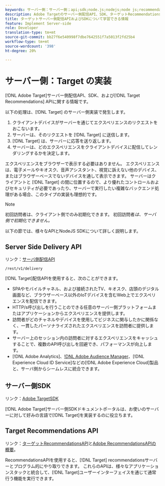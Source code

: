 ```yaml
---
keywords: サーバー側：サーバー側；api;sdk;node.js;nodejs;node js;recommendations api;api:api
description: Adobe Targetのサーバー側配信API、SDK、ターゲットRecommendationsAPIについて説明します。
title: ターゲットサーバー側配信APIおよびSDKについて学習できる情報
feature: Implement Server-side
role: Developer
translation-type: tm+mt
source-git-commit: bb27f6e540998f7dbe7642551f7a5013f2fd25b4
workflow-type: tm+mt
source-wordcount: '398'
ht-degree: 20%

---
```



# サーバー側：Target の実装

[!DNL Adobe Target]サーバー側配信API、SDK、および[!DNL Target Recommendations] APIに関する情報です。

以下の処理は、[!DNL Target] のサーバー側実装で発生します。

1. クライアントデバイスがサーバーを通じてエクスペリエンスのリクエストをおこないます。
1. サーバーは、そのリクエストを [!DNL Target] に送信します。
1. [!DNL Target] は、サーバーに応答を送り返します。
1. サーバーは、どのエクスペリエンスをクライアントデバイスに配信してレンダリングするかを決定します。

エクスペリエンスをブラウザーで表示する必要はありません。 エクスペリエンスは、電子メールやキオスク、音声アシスタント、視覚に訴えない他のデバイス、またはブラウザーベースでないデバイスを通して表示できます。 サーバーはクライアントと [!DNL Target] の間に位置するので、より優れたコントロールおよびセキュリティが必要であったり、サーバーで実行したい複雑なバックエンド処理がある場合、このタイプの実装も理想的です。

>[!NOTE]
>
>初回訪問者は、クライアント側でのみ初期化できます。 初回訪問者&#x200B;*は、サーバ側で初期化できません。*

以下の節では、様々なAPIとNodeJS SDKについて詳しく説明します。

## Server Side Delivery API

リンク：[サーバ側配信API](https://developers.adobetarget.com/api/delivery-api/)

`/rest/v1/delivery`

[!DNL Target]配信APIを使用すると、次のことができます。

* SPAやモバイルチャネル、および接続されたTV、キオスク、店頭のデジタル画面など、ブラウザーベース以外のIoTデバイスを含むWeb上でエクスペリエンスを配信できます。
* HTTP/s呼び出しを行うことのできる任意のサーバー側プラットフォームまたはアプリケーションからエクスペリエンスを提供します。
* 訪問者がどのチャネルやデバイスを使用してビジネスに関与したかに関係なく、一貫したパーソナライズされたエクスペリエンスを訪問者に提供します。
* サーバー上のセッション内の訪問者に対するエクスペリエンスをキャッシュすることで、複数のAPI呼び出しを回避でき、パフォーマンスが向上します。
* [!DNL Adobe Analytics]、[!DNL Adobe Audience Manager](AAM)、[!DNL Experience Cloud ID Service]などの[!DNL Adobe Experience Cloud]製品と、サーバ側からシームレスに統合できます。

## サーバー側SDK

リンク：[Adobe TargetSDK](https://adobetarget-sdks.gitbook.io/docs/)

[!DNL Adobe Target]サーバー側SDKドキュメントポータルは、お使いのサーバーに対して好みの言語で[!DNL Target]を実装するのに役立ちます。

## Target Recommendations API

リンク：[ターゲットRecommendationsAPI](https://developers.adobetarget.com/api/recommendations)と[Adobe RecommendationsAPIの概要](https://experienceleague.adobe.com/docs/target-learn/recommendations-api-tutorial/recs-api-overview.html)。

RecommendationsAPIを使用すると、[!DNL Target] recommendationsサーバーとプログラム的にやり取りできます。 これらのAPIは、様々なアプリケーションスタックと統合して、[!DNL Target]ユーザーインターフェイスを通じて通常行う機能を実行できます。
